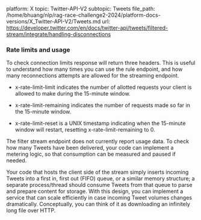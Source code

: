 platform: X
topic: Twitter-API-V2
subtopic: Tweets
file_path: /home/bhuang/nlp/rag-race-challenge2-2024/platform-docs-versions/X_Twitter-API-V2/Tweets.md
url: https://developer.twitter.com/en/docs/twitter-api/tweets/filtered-stream/integrate/handling-disconnections


### Rate limits and usage

To check connection limits response will return three headers. This is useful to understand how many times you can use the rule endpoint, and how many reconnections attempts are allowed for the streaming endpoint.

* x-rate-limit-limit indicates the number of allotted requests your client is allowed to make during the 15-minute window.
    
* x-rate-limit-remaining indicates the number of requests made so far in the 15-minute window.
    
* x-rate-limit-reset is a UNIX timestamp indicating when the 15-minute window will restart, resetting x-rate-limit-remaining to 0.
    

The filter stream endpoint does not currently report usage data. To check how many Tweets have been delivered, your code can implement a metering logic, so that consumption can be measured and paused if needed. 

Your code that hosts the client side of the stream simply inserts incoming Tweets into a first in, first out (FIFO) queue, or a similar memory structure; a separate process/thread should consume Tweets from that queue to parse and prepare content for storage. With this design, you can implement a service that can scale efficiently in case incoming Tweet volumes changes dramatically. Conceptually, you can think of it as downloading an infinitely long file over HTTP.